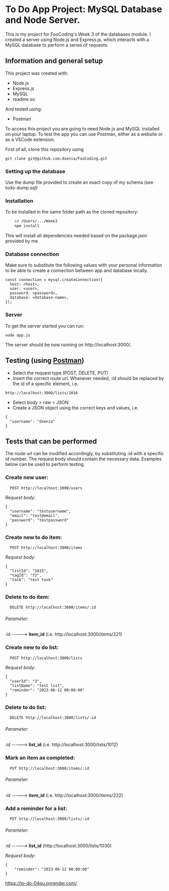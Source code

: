 # To Do App Project: MySQL Database and Node Server.

This is my project for FooCoding's Week 3 of the databases module. I created a server using Node.js and Express.js, which interacts with a MySQL database to perform a series of requests.

## Information and general setup

This project was created with:

- Node.js
- Express.js
- MySQL
- readme.so
  
And tested using:
- Postman

To access this project you are going to need Node.js and MySQL installed on your laptop. To test the app you can use Postman, either as a website or as a VSCode extension.

First of all, clone this repository using
```
git clone git@github.com:dxenia/FooCoding.git
```

### Setting up the database

Use the dump file provided to create an exact copy of my schema (see todo-dump.sql)

### Installation

To be installed in the same folder path as the cloned repository:

```bash
    cd /Users/.../Week3
    npm install
```

This will install all dependencies needed based on the package.json provided by me.

### Database connection

Make sure to substitute the following values with your personal information to be able to create a connection between app and database locally.

```
const connection = mysql.createConnection({
  host: <host>,
  user: <user>,
  password: <password>,
  database: <database-name>,
});
```

### Server

To get the server started you can run:

```
node app.js
```

The server should be now running on http://localhost:3000/.

## Testing (using [Postman](https://www.postman.com/))

- Select the request type (POST, DELETE, PUT)
- Insert the correct route url. Whenever needed, :id should be replaced by the id of a specific element, i.e.

```
http://localhost:3000/lists/1016
```

- Select body > raw > JSON
- Create a JSON object using the correct keys and values, i.e.

```
{
  "username": "dxenia"
}
```

## Tests that can be performed

The route url can be modified accordingly, by substituting :id with a specific id number. The request body should contain the necessary data.
Examples below can be used to perform testing.

### Create new user:

```http
  POST http://localhost:3000/users
```

_Request body_:

```
{
  "username": "testusername",
  "email": "test@email",
  "password": "testpassword"
}
```

### Create new to do item:

```http
  POST http://localhost:3000/items
```

_Request body_:

```
{
  "listId": "1015",
  "tagId": "72",
  "task": "test task"
}
```

### Delete to do item:

```http
  DELETE http://localhost:3000/items/:id
```

###### _Parameter_:

:id -----> **item_id** (i.e. http://localhost:3000/items/221)

### Create new to do list:

```http
  POST http://localhost:3000/lists
```

_Request body_:

```
{
  "userId": "3",
  "listName": "test list",
  "reminder": "2023-06-12 00:00:00"
}
```

### Delete to do list:

```http
  DELETE http://localhost:3000/lists/:id
```

###### _Parameter_:

:id -----> **list_id** (i.e. http://localhost:3000/lists/1012)

### Mark an item as completed:

```http
  PUT http://localhost:3000/items/:id
```

###### _Parameter_:

:id -----> **item_id** (i.e. http://localhost:3000/items/222)

### Add a reminder for a list:

```http
  PUT http://localhost:3000/lists/:id
```

###### _Parameter_:

:id -----> **list_id** (http://localhost:3000/lists/1030)

_Request body_:

```
{
    "reminder": "2023-06-12 00:00:00"
}
```

https://to-do-04qu.onrender.com/
